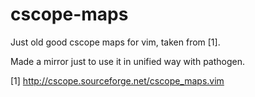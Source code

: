 # cscope-maps

Just old good cscope maps for vim, taken from [1].

Made a mirror just to use it in unified way with pathogen.

[1] http://cscope.sourceforge.net/cscope_maps.vim
